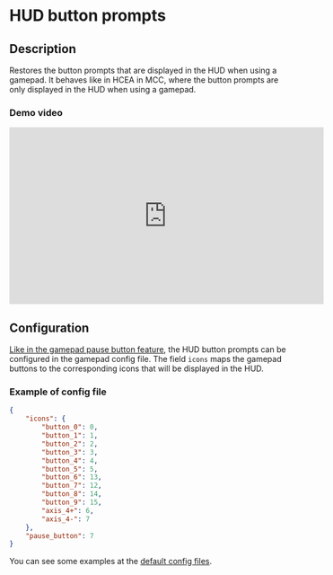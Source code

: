 # HUD button prompts

## Description

Restores the button prompts that are displayed in the HUD when using a gamepad. It
behaves like in HCEA in MCC, where the button prompts are only displayed in the HUD when using 
a gamepad.

### Demo video

<iframe width="560" height="315" src="https://www.youtube.com/embed/zxXuw4jyv4w?si=OWo0t95_Rz_z_7dl" title="YouTube video player" frameborder="0" allow="accelerometer; autoplay; clipboard-write; encrypted-media; gyroscope; picture-in-picture; web-share" referrerpolicy="strict-origin-when-cross-origin" allowfullscreen></iframe>


## Configuration

[Like in the gamepad pause button feature](/features/gamepad-pause-button#configuration), the HUD 
button prompts can be configured in the gamepad config file. The field `icons` maps the gamepad 
buttons to the corresponding icons that will be displayed in the HUD.

### Example of config file

```json title="My Games\Halo CE\balltze\config\gamepad\xbox_360_windows.json"
{
    "icons": {
        "button_0": 0,
        "button_1": 1,
        "button_2": 2,
        "button_3": 3,
        "button_4": 4,
        "button_5": 5,
        "button_6": 13,
        "button_7": 12,
        "button_8": 14,
        "button_9": 15,
        "axis_4+": 6,
        "axis_4-": 7
    },
    "pause_button": 7
}
```

You can see some examples at the [default config files](https://github.com/MangoFizz/balltze/tree/master/data).
